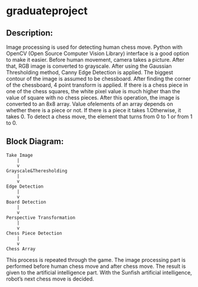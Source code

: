 # graduateproject

## Description:

Image processing is used for detecting human chess move. Python with
OpenCV (Open Source Computer Vision Library) interface is a good option to make it easier.
Before human movement, camera takes a picture. After that, RGB image is converted to
grayscale. After using the Gaussian Thresholding method, Canny Edge Detection is applied.
The biggest contour of the image is assumed to be chessboard. After finding the corner of the
chessboard, 4 point transform is applied. If there is a chess piece in one of the chess squares,
the white pixel value is much higher than the value of square with no chess pieces. After this
operation, the image is converted to an 8x8 array. Value ofelements of an array depends on 
whether there is a piece or not. If there is a piece it takes 1.Otherwise, it takes 0. 
To detect a chess move, the element that turns from 0 to 1 or from 1 to 0.


## Block Diagram:

 	Take Image 
	  	|
  		v 
 	Grayscale&Theresholding
  		|
  		v 
 	Edge Detection
  		|
 	 	v
 	Board Detection 
  		|
  		v 
 	Perspective Transformation
  		|
  		v 
 	Chess Piece Detection
  		|
  		v 
  	Chess Array

This process is repeated through the game. The image processing part is performed
before human chess move and after chess move. The result is given to the artificial intelligence
part. With the Sunfish artificial intelligence, robot’s next chess move is decided.